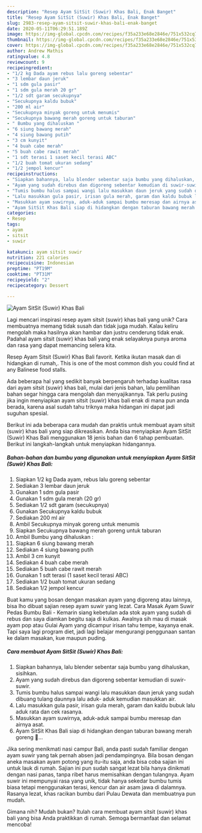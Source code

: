 ```yaml
---
description: "Resep Ayam SitSit (Suwir) Khas Bali, Enak Banget"
title: "Resep Ayam SitSit (Suwir) Khas Bali, Enak Banget"
slug: 2983-resep-ayam-sitsit-suwir-khas-bali-enak-banget
date: 2020-05-11T06:29:51.189Z
image: https://img-global.cpcdn.com/recipes/f35a233e68e2846e/751x532cq70/ayam-sitsit-suwir-khas-bali-foto-resep-utama.jpg
thumbnail: https://img-global.cpcdn.com/recipes/f35a233e68e2846e/751x532cq70/ayam-sitsit-suwir-khas-bali-foto-resep-utama.jpg
cover: https://img-global.cpcdn.com/recipes/f35a233e68e2846e/751x532cq70/ayam-sitsit-suwir-khas-bali-foto-resep-utama.jpg
author: Andrew Mathis
ratingvalue: 4.8
reviewcount: 9
recipeingredient:
- "1/2 kg Dada ayam rebus lalu goreng sebentar"
- "3 lembar daun jeruk"
- "1 sdm gula pasir"
- "1 sdm gula merah 20 gr"
- "1/2 sdt garam secukupnya"
- "Secukupnya kaldu bubuk"
- "200 ml air"
- "Secukupnya minyak goreng untuk menumis"
- "Secukupnya bawang merah goreng untuk taburan"
- " Bumbu yang dihaluskan "
- "6 siung bawang merah"
- "4 siung bawang putih"
- "3 cm kunyit"
- "4 buah cabe merah"
- "5 buah cabe rawit merah"
- "1 sdt terasi 1 saset kecil terasi ABC"
- "1/2 buah tomat ukuran sedang"
- "1/2 jempol kencur"
recipeinstructions:
- "Siapkan bahannya, lalu blender sebentar saja bumbu yang dihaluskan, sisihkan."
- "Ayam yang sudah direbus dan digoreng sebentar kemudian di suwir-suwir."
- "Tumis bumbu halus sampai wangi lalu masukkan daun jeruk yang sudah dibuang tulang daunnya lalu aduk- aduk kemudian masukkan air."
- "Lalu masukkan gula pasir, irisan gula merah, garam dan kaldu bubuk lalu aduk rata dan cek rasanya."
- "Masukkan ayam suwirnya, aduk-aduk sampai bumbu meresap dan airnya asat."
- "Ayam SitSit Khas Bali siap di hidangkan dengan taburan bawang merah goreng 🤗..."
categories:
- Resep
tags:
- ayam
- sitsit
- suwir

katakunci: ayam sitsit suwir 
nutrition: 221 calories
recipecuisine: Indonesian
preptime: "PT19M"
cooktime: "PT31M"
recipeyield: "2"
recipecategory: Dessert

---
```



![Ayam SitSit (Suwir) Khas Bali](https://img-global.cpcdn.com/recipes/f35a233e68e2846e/751x532cq70/ayam-sitsit-suwir-khas-bali-foto-resep-utama.jpg)

Lagi mencari inspirasi resep ayam sitsit (suwir) khas bali yang unik? Cara membuatnya memang tidak susah dan tidak juga mudah. Kalau keliru mengolah maka hasilnya akan hambar dan justru cenderung tidak enak. Padahal ayam sitsit (suwir) khas bali yang enak selayaknya punya aroma dan rasa yang dapat memancing selera kita.

Resep Ayam Sitsit (Suwir) Khas Bali favorit. Ketika ikutan masak dan di hidangkan di rumah,. This is one of the most common dish you could find at any Balinese food stalls.

Ada beberapa hal yang sedikit banyak berpengaruh terhadap kualitas rasa dari ayam sitsit (suwir) khas bali, mulai dari jenis bahan, lalu pemilihan bahan segar hingga cara mengolah dan menyajikannya. Tak perlu pusing jika ingin menyiapkan ayam sitsit (suwir) khas bali enak di mana pun anda berada, karena asal sudah tahu triknya maka hidangan ini dapat jadi suguhan spesial.


Berikut ini ada beberapa cara mudah dan praktis untuk membuat ayam sitsit (suwir) khas bali yang siap dikreasikan. Anda bisa menyiapkan Ayam SitSit (Suwir) Khas Bali menggunakan 18 jenis bahan dan 6 tahap pembuatan. Berikut ini langkah-langkah untuk menyiapkan hidangannya.

<!--inarticleads1-->

##### Bahan-bahan dan bumbu yang digunakan untuk menyiapkan Ayam SitSit (Suwir) Khas Bali:

1. Siapkan 1/2 kg Dada ayam, rebus lalu goreng sebentar
1. Sediakan 3 lembar daun jeruk
1. Gunakan 1 sdm gula pasir
1. Gunakan 1 sdm gula merah (20 gr)
1. Sediakan 1/2 sdt garam (secukupnya)
1. Gunakan Secukupnya kaldu bubuk
1. Sediakan 200 ml air
1. Ambil Secukupnya minyak goreng untuk menumis
1. Siapkan Secukupnya bawang merah goreng untuk taburan
1. Ambil  Bumbu yang dihaluskan :
1. Siapkan 6 siung bawang merah
1. Sediakan 4 siung bawang putih
1. Ambil 3 cm kunyit
1. Sediakan 4 buah cabe merah
1. Sediakan 5 buah cabe rawit merah
1. Gunakan 1 sdt terasi (1 saset kecil terasi ABC)
1. Sediakan 1/2 buah tomat ukuran sedang
1. Sediakan 1/2 jempol kencur


Buat kamu yang bosan dengan masakan ayam yang digoreng atau lainnya, bisa lho dibuat sajian resep ayam suwir yang lezat. Cara Masak Ayam Suwir Pedas Bumbu Bali - Kemarin siang kebetulan ada stok ayam yang sudah di rebus dan saya diamkan begitu saja di kulkas. Awalnya sih mau di masak ayam pop atau Gulai Ayam yang dicampur irisan tahu tempe, kayanya enak. Tapi saya lagi program diet, jadi lagi belajar mengurangi penggunaan santan ke dalam masakan, kue maupun puding. 

<!--inarticleads2-->

##### Cara membuat Ayam SitSit (Suwir) Khas Bali:

1. Siapkan bahannya, lalu blender sebentar saja bumbu yang dihaluskan, sisihkan.
1. Ayam yang sudah direbus dan digoreng sebentar kemudian di suwir-suwir.
1. Tumis bumbu halus sampai wangi lalu masukkan daun jeruk yang sudah dibuang tulang daunnya lalu aduk- aduk kemudian masukkan air.
1. Lalu masukkan gula pasir, irisan gula merah, garam dan kaldu bubuk lalu aduk rata dan cek rasanya.
1. Masukkan ayam suwirnya, aduk-aduk sampai bumbu meresap dan airnya asat.
1. Ayam SitSit Khas Bali siap di hidangkan dengan taburan bawang merah goreng 🤗...


Jika sering menikmati nasi campur Bali, anda pasti sudah familiar dengan ayam suwir yang tak pernah absen jadi pendampingnya. Bila bosan dengan aneka masakan ayam potong yang itu-itu saja, anda bisa coba sajian ini untuk lauk di rumah. Sajian ini pun sudah sangat lezat bila hanya dinikmati dengan nasi panas, tanpa ribet harus memisahkan dengan tulangnya. Ayam suwir ini mempunyai rasa yang unik, tidak hanya sekedar bumbu tumis biasa tetapi menggunakan terasi, kencur dan air asam jawa di dalamnya. Rasanya lezat, khas racikan bumbu dari Pulau Dewata dan membuatnya pun mudah. 

Gimana nih? Mudah bukan? Itulah cara membuat ayam sitsit (suwir) khas bali yang bisa Anda praktikkan di rumah. Semoga bermanfaat dan selamat mencoba!
